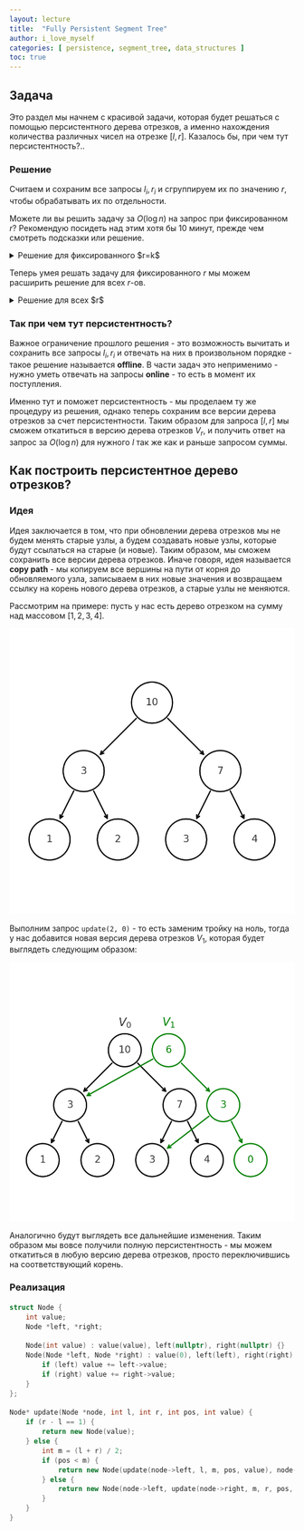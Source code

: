 ```yaml
---
layout: lecture
title:  "Fully Persistent Segment Tree"
author: i_love_myself
categories: [ persistence, segment_tree, data_structures ]
toc: true
---
```


## Задача

Это раздел мы начнем с красивой задачи, которая будет решаться с помощью персистентного дерева отрезков, а именно нахождения количества различных чисел на отрезке $[l, r]$. Казалось бы, при чем тут персистентность?..

### Решение

Считаем и сохраним все запросы $l_i, r_i$ и сгруппируем их по значению $r$, чтобы обрабатывать их по отдельности.

Можете ли вы решить задачу за $O(\log n)$ на запрос при фиксированном $r$? Рекомендую посидеть над этим хотя бы 10 минут, прежде чем смотреть подсказки или решение.

<details markdown="1">
<summary>Решение для фиксированного $r=k$</summary>
Построим вспомогательный массив $b$, который будет состоять из нулей и единиц, где единицами будут отмечены последние вхождения чисел в массиве от $1$-го до $r$-го. Например, если массив $a = [4, 1, 2, 1, 3]$, $r=4$, то $b = [1, 0, 1, 1, -]$. Всё что после $r$-го нас не интересуют. Тогда запрос количества различных чисел на отрезке $[l, r]$ равен количеству единиц в массиве $b[l, r]$ - то есть так мы каждое различное число учтем в точности один раз.
</details>

Теперь умея решать задачу для фиксированного $r$ мы можем расширить решение для всех $r$-ов.

<details markdown="1">
<summary>Решение для всех $r$</summary>
Для этого мы будем обрабатывать запросы в порядке возрастания $r$ и при каждом новом $r$ будем добавлять в массив $b$ единицы на все новые вхождения чисел (а старые "последние" вхождения занулять). Если мы построим дерево отрезков на массиве $b$, то сможем за $O(\log n)$ находить количество единиц на отрезке $[l, r]$ - то есть количество различных чисел на отрезке $[l, r]$, а так же поддержим обновления массива за $O(\log n)$ при переходе от $r$ к $r+1$.
</details>

### Так при чем тут персистентность?

Важное ограничение прошлого решения - это возможность вычитать и сохранить все запросы $l_i, r_i$ и отвечать на них в произвольном порядке - такое решение называется **offline**. В части задач это неприменимо - нужно уметь отвечать на запросы **online** - то есть в момент их поступления.

Именно тут и поможет персистентность - мы проделаем ту же процедуру из решения, однако теперь сохраним все версии дерева отрезков за счет персистентности. Таким образом для запроса $[l, r]$ мы сможем откатиться в версию дерева отрезков $V_r$, и получить ответ на запрос за $O(\log n)$ для нужного $l$ так же как и раньше запросом суммы.

## Как построить персистентное дерево отрезков?

### Идея

Идея заключается в том, что при обновлении дерева отрезков мы не будем менять старые узлы, а будем создавать новые узлы, которые будут ссылаться на старые (и новые). Таким образом, мы сможем сохранить все версии дерева отрезков. Иначе говоря, идея называется **copy path** - мы копируем все вершины на пути от корня до обновляемого узла, записываем в них новые значения и возвращаем ссылку на корень нового дерева отрезков, а старые узлы не меняются.

Рассмотрим на примере: пусть у нас есть дерево отрезком на сумму над массовом $[1, 2, 3, 4]$.

![V_0](img/v_0.png)

Выполним запрос `update(2, 0)` - то есть заменим тройку на ноль, тогда у нас добавится новая версия дерева отрезков $V_1$, которая будет выглядеть следующим образом:

![V_1](img/v_1.png)

Аналогично будут выглядеть все дальнейшие изменения. Таким образом мы вовсе получили полную персистентность - мы можем откатиться в любую версию дерева отрезков, просто переключившись на соответствующий корень.

### Реализация

```cpp
struct Node {
    int value;
    Node *left, *right;

    Node(int value) : value(value), left(nullptr), right(nullptr) {}
    Node(Node *left, Node *right) : value(0), left(left), right(right) {
        if (left) value += left->value;
        if (right) value += right->value;
    }
};

Node* update(Node *node, int l, int r, int pos, int value) {
    if (r - l == 1) {
        return new Node(value);
    } else {
        int m = (l + r) / 2;
        if (pos < m) {
            return new Node(update(node->left, l, m, pos, value), node->right);
        } else {
            return new Node(node->left, update(node->right, m, r, pos, value));
        }
    }
}
```
